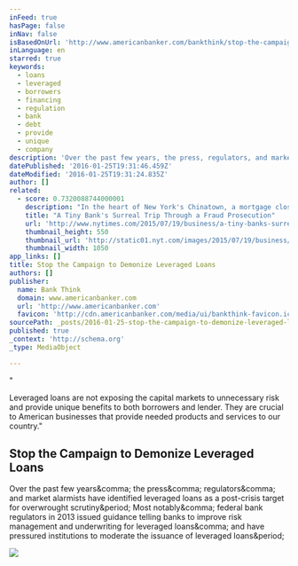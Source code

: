 ```yaml
---
inFeed: true
hasPage: false
inNav: false
isBasedOnUrl: 'http://www.americanbanker.com/bankthink/stop-the-campaign-to-demonize-leveraged-loans-1078983-1.html?utm_medium=email&ET=americanbanker:e4986477:a:&utm_source=newsletter&utm_campaign=-jan%2025%202016&st=email&eid=12a6d4d069cd56cfddaa391c24eb7042'
inLanguage: en
starred: true
keywords:
  - loans
  - leveraged
  - borrowers
  - financing
  - regulation
  - bank
  - debt
  - provide
  - unique
  - company
description: 'Over the past few years, the press, regulators, and market alarmists have identified leveraged loans as a post-crisis target for overwrought scrutiny. Most notably, federal bank regulators in 2013 issued guidance telling banks to improve risk management and underwriting for leveraged loans, and have pressured institutions to moderate the issuance of leveraged loans.'
datePublished: '2016-01-25T19:31:46.459Z'
dateModified: '2016-01-25T19:31:24.835Z'
author: []
related:
  - score: 0.7320088744000001
    description: "In the heart of New York's Chinatown, a mortgage closing at the Abacus Federal Savings Bank was just about complete. All had gone smoothly: identifications verified, documents signed, checks exchanged. Only one set of papers still required signatures."
    title: "A Tiny Bank's Surreal Trip Through a Fraud Prosecution"
    url: 'http://www.nytimes.com/2015/07/19/business/a-tiny-banks-surreal-trip-through-a-fraud-prosecution.html'
    thumbnail_height: 550
    thumbnail_url: 'http://static01.nyt.com/images/2015/07/19/business/19-GRET/19-GRET-facebookJumbo-v2.jpg'
    thumbnail_width: 1050
app_links: []
title: Stop the Campaign to Demonize Leveraged Loans
authors: []
publisher:
  name: Bank Think
  domain: www.americanbanker.com
  url: 'http://www.americanbanker.com'
  favicon: 'http://cdn.americanbanker.com/media/ui/bankthink-favicon.ico'
sourcePath: _posts/2016-01-25-stop-the-campaign-to-demonize-leveraged-loans.md
published: true
_context: 'http://schema.org'
_type: MediaObject

---
```

"

Leveraged loans are not exposing the capital markets to unnecessary risk and provide unique benefits to both borrowers and lender. They are crucial to American businesses that provide needed products and services to our country."

<article style=""><h1>Stop the Campaign to Demonize Leveraged Loans</h1><p>Over the past few years&amp;comma; the press&amp;comma; regulators&amp;comma; and market alarmists have identified leveraged loans as a post-crisis target for overwrought scrutiny&amp;period; Most notably&amp;comma; federal bank regulators in 2013 issued guidance telling banks to improve risk management and underwriting for leveraged loans&amp;comma; and have pressured institutions to moderate the issuance of leveraged loans&amp;period;</p><img src="http://cdn.americanbanker.com/media/newspics/p1a9j1b49egcar57qua1alf15a76.jpg" /></article>